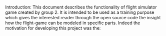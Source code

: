 Introduction:  This document describes the functionality of flight simulator game created by group 2. It is intended to be used as a training purpose which gives the interested reader through the open source code the insight how the flight-game can be modeled in specific parts. Indeed the motivation for developing this project was the:
